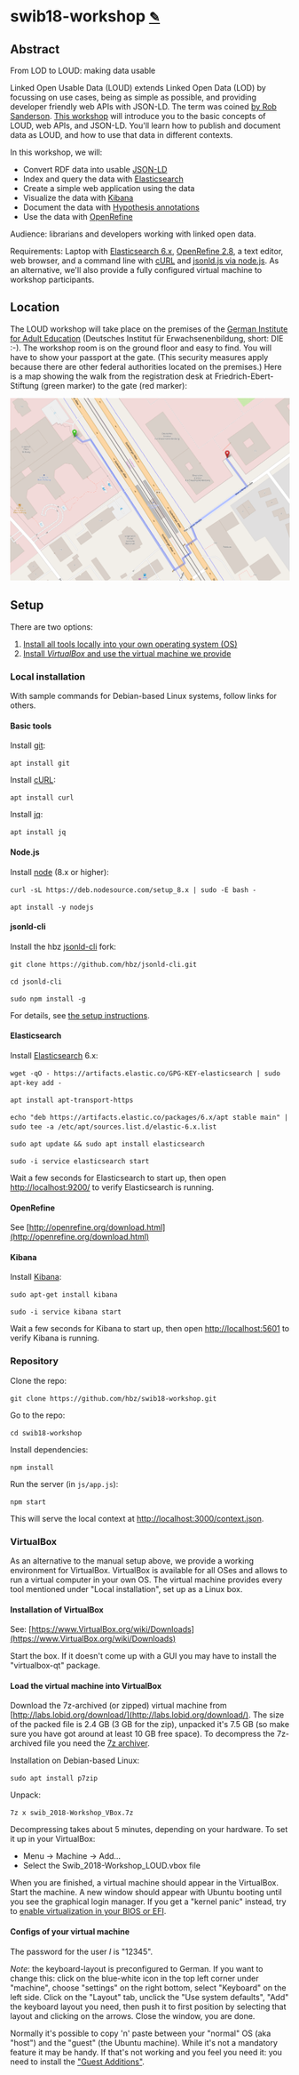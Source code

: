 # swib18-workshop <small>[✎](http://etherpad.lobid.org/mypads/?/mypads/group/lobid-mm5v3lj/pad/view/swib18-workshop-o21dx3u5)</small>

## Abstract

From LOD to LOUD: making data usable

Linked Open Usable Data (LOUD) extends Linked Open Data (LOD) by focussing on use cases, being as simple as possible, and providing developer friendly web APIs with JSON-LD. The term was coined [by Rob Sanderson](https://www.slideshare.net/azaroth42/europeanatech-keynote-shout-it-out-loud). [This workshop](http://swib.org/swib18/programme.html#abs03) will introduce you to the basic concepts of LOUD, web APIs, and JSON-LD. You'll learn how to publish and document data as LOUD, and how to use that data in different contexts.

In this workshop, we will:

- Convert RDF data into usable [JSON-LD](https://json-ld.org/)
- Index and query the data with [Elasticsearch](https://www.elastic.co/products/elasticsearch)
- Create a simple web application using the data
- Visualize the data with [Kibana](https://www.elastic.co/products/kibana)
- Document the data with [Hypothesis annotations](https://web.hypothes.is/)
- Use the data with [OpenRefine](http://openrefine.org/)

Audience: librarians and developers working with linked open data.

Requirements: Laptop with [Elasticsearch 6.x](https://www.elastic.co/guide/en/elasticsearch/reference/current/_installation.html), [OpenRefine 2.8](https://github.com/OpenRefine/OpenRefine/wiki/Installation-Instructions), a text editor, web browser, and a command line with [cURL](https://curl.haxx.se/download.html) and [jsonld.js via node.js](https://github.com/digitalbazaar/jsonld.js#installation). As an alternative, we'll also provide a fully configured virtual machine to workshop participants.

## Location

The LOUD workshop will take place on the premises of the [German Institute for Adult Education](https://www.die-bonn.de/default.aspx?lang=en) (Deutsches Institut für Erwachsenenbildung, short: DIE :-). The workshop room is on the ground floor and easy to find. You will have to show your passport at the gate. (This security measures apply because there are other federal authorities located on the premises.) Here is a map showing the walk from the registration desk at Friedrich-Ebert-Stiftung (green marker) to the gate (red marker):

![route from FES to DIE](/img/loud-workshop-route.png)

## Setup

There are two options:

1. [Install all tools locally into your own operating system (OS)](#local-installation)
2. [Install _VirtualBox_ and use the virtual machine we provide](#virtualbox)

### Local installation

With sample commands for Debian-based Linux systems, follow links for others.

#### Basic tools

Install [git](https://git-scm.com/):

`apt install git`

Install [cURL](https://curl.haxx.se/download.html):

`apt install curl`

Install [jq](https://stedolan.github.io/jq/download/):

`apt install jq`

#### Node.js

Install [node](https://nodejs.org/en/download/) (8.x or higher):

`curl -sL https://deb.nodesource.com/setup_8.x | sudo -E bash -`

`apt install -y nodejs`

#### jsonld-cli

Install the hbz [jsonld-cli](https://github.com/hbz/jsonld-cli) fork:

`git clone https://github.com/hbz/jsonld-cli.git`

`cd jsonld-cli`

`sudo npm install -g`

For details, see [the setup instructions](https://github.com/hbz/jsonld-cli#installation).

#### Elasticsearch

Install [Elasticsearch](https://www.elastic.co/guide/en/elasticsearch/reference/current/install-elasticsearch.html) 6.x:

`wget -qO - https://artifacts.elastic.co/GPG-KEY-elasticsearch | sudo apt-key add -`

`apt install apt-transport-https`

`echo "deb https://artifacts.elastic.co/packages/6.x/apt stable main" | sudo tee -a /etc/apt/sources.list.d/elastic-6.x.list`

`sudo apt update && sudo apt install elasticsearch`

`sudo -i service elasticsearch start`

Wait a few seconds for Elasticsearch to start up, then open [http://localhost:9200/](http://localhost:9200/) to verify Elasticsearch is running.

#### OpenRefine

See [http://openrefine.org/download.html](http://openrefine.org/download.html)

#### Kibana

Install [Kibana](https://www.elastic.co/downloads/kibana):

`sudo apt-get install kibana`

`sudo -i service kibana start`

Wait a few seconds for Kibana to start up, then open [http://localhost:5601](http://localhost:5601) to verify Kibana is running.

### Repository

Clone the repo:

`git clone https://github.com/hbz/swib18-workshop.git`

Go to the repo:

`cd swib18-workshop`

Install dependencies:

`npm install`

Run the server (in `js/app.js`):

`npm start`

This will serve the local context at [http://localhost:3000/context.json](http://localhost:3000/context.json).

### VirtualBox

As an alternative to the manual setup above, we provide a working environment for VirtualBox. VirtualBox is available for all OSes and allows to run a virtual computer in your own OS. The virtual machine provides every tool mentioned under "Local installation", set up as a Linux box.

#### Installation of VirtualBox

See: [https://www.VirtualBox.org/wiki/Downloads](https://www.VirtualBox.org/wiki/Downloads)

Start the box. If it doesn't come up with a GUI you may have to install the "virtualbox-qt" package.

#### Load the virtual machine into VirtualBox

Download the 7z-archived (or zipped) virtual machine from [http://labs.lobid.org/download/](http://labs.lobid.org/download/). The size of the packed file is 2.4 GB (3 GB for the zip), unpacked it's 7.5 GB (so make sure you have got around at least 10 GB free space). To decompress the 7z-archived file you need the [7z archiver](https://www.7-zip.org/download.html).

Installation on Debian-based Linux:

`sudo apt install p7zip`

Unpack:

`7z x swib_2018-Workshop_VBox.7z`

Decompressing takes about 5 minutes, depending on your hardware. To set it up in your VirtualBox:

- Menu -> Machine -> Add...
- Select the Swib_2018-Workshop_LOUD.vbox file

When you are finished, a virtual machine should appear in the VirtualBox. Start the machine. A new window should appear with Ubuntu booting until you see the graphical login manager. If you get a "kernel panic" instead, try to [enable virtualization in your BIOS or EFI](https://www.howtogeek.com/213795/how-to-enable-intel-vt-x-in-your-computers-bios-or-uefi-firmware/).

#### Configs of your virtual machine

The password for the user _I_ is "12345".

*Note*: the keyboard-layout is preconfigured to German. If you want to change this: click on the blue-white icon in the top left corner under "machine", choose "settings" on the right bottom, select "Keyboard" on the left side. Click on the "Layout" tab, unclick the "Use system defaults", "Add" the keyboard layout you need, then push it to first position by selecting that layout and clicking on the arrows. Close the window, you are done.

Normally it's possible to copy 'n' paste between your "normal" OS (aka "host") and the "guest" (the Ubuntu machine). While it's not a mandatory feature it may be handy. If that's not working and you feel you need it: you need to install the ["Guest Additions"](https://www.virtualbox.org/manual/ch03.html#settings-general-advanced).
